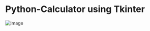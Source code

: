# Python-Calculator using Tkinter



![image](https://user-images.githubusercontent.com/56349758/146491308-26e02da4-d007-4111-9dd2-d84410098d35.png)
